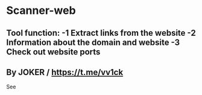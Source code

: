 # Scanner-web
Tool function:
-1 Extract links from the website
-2 Information about the domain and website
-3 Check out website ports
-
By JOKER / https://t.me/vv1ck
-
See
